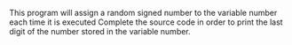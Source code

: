 This program will assign a random signed number to the variable number each time it is executed
Complete the source code in order to print the last digit of the number stored in the variable number.
